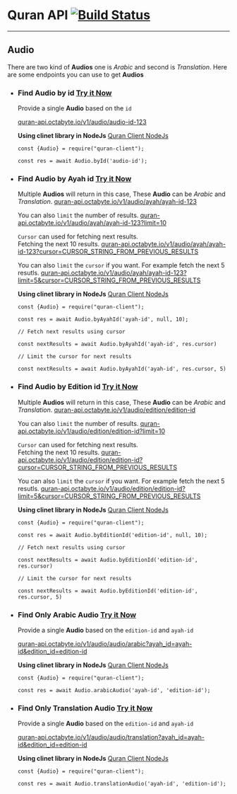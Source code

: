 # Quran API [![Build Status](https://travis-ci.org/octabytes/quran.svg?branch=master)](https://travis-ci.org/octabytes/quran)
---

## Audio
There are two kind of **Audios** one is *Arabic* and second is *Translation*.
Here are some endpoints you can use to get **Audios**

- ### Find Audio by id [Try it Now]()  

    Provide a single **Audio** based on the `id`

    [quran-api.octabyte.io/v1/audio/audio-id-123]()

    **Using clinet library in NodeJs** [Quran Client NodeJs](https://www.npmjs.com/package/quran-client)
    ```nodejs
    const {Audio} = require("quran-client");

    const res = await Audio.byId('audio-id');
    ```

- ### Find Audio by Ayah id [Try it Now]()  

    Multiple **Audios** will return in this case, These **Audio** can be *Arabic* and *Translation*.
    [quran-api.octabyte.io/v1/audio/ayah/ayah-id-123]()

    You can also `limit` the number of results.
    [quran-api.octabyte.io/v1/audio/ayah/ayah-id-123?limit=10]()

    `Cursor` can used for fetching next results.  
    Fetching the next 10 results. 
    [quran-api.octabyte.io/v1/audio/ayah/ayah-id-123?cursor=CURSOR_STRING_FROM_PREVIOUS_RESULTS]()

    You can also `limit` the `cursor` if you want. For example fetch the next 5 resutls.
    [quran-api.octabyte.io/v1/audio/ayah/ayah-id-123?limit=5&cursor=CURSOR_STRING_FROM_PREVIOUS_RESULTS]()

    **Using clinet library in NodeJs** [Quran Client NodeJs](https://www.npmjs.com/package/quran-client)
    ```nodejs
    const {Audio} = require("quran-client");

    const res = await Audio.byAyahId('ayah-id', null, 10);

    // Fetch next results using cursor

    const nextResults = await Audio.byAyahId('ayah-id', res.cursor)

    // Limit the cursor for next results

    const nextResults = await Audio.byAyahId('ayah-id', res.cursor, 5)
    ```

- ### Find Audio by Edition id [Try it Now]()  

    Multiple **Audios** will return in this case, These **Audio** can be *Arabic* and *Translation*.
    [quran-api.octabyte.io/v1/audio/edition/edition-id]()

    You can also `limit` the number of results.
    [quran-api.octabyte.io/v1/audio/edition/edition-id?limit=10]()

    `Cursor` can used for fetching next results.  
    Fetching the next 10 results. 
    [quran-api.octabyte.io/v1/audio/edition/edition-id?cursor=CURSOR_STRING_FROM_PREVIOUS_RESULTS]()

    You can also `limit` the `cursor` if you want. For example fetch the next 5 resutls.
    [quran-api.octabyte.io/v1/audio/edition/edition-id?limit=5&cursor=CURSOR_STRING_FROM_PREVIOUS_RESULTS]()

    **Using clinet library in NodeJs** [Quran Client NodeJs](https://www.npmjs.com/package/quran-client)
    ```nodejs
    const {Audio} = require("quran-client");

    const res = await Audio.byEditionId('edition-id', null, 10);

    // Fetch next results using cursor

    const nextResults = await Audio.byEditionId('edition-id', res.cursor)

    // Limit the cursor for next results

    const nextResults = await Audio.byEditionId('edition-id', res.cursor, 5)
    ```

- ### Find Only Arabic Audio [Try it Now]()  

    Provide a single **Audio** based on the `edition-id` and `ayah-id`

    [quran-api.octabyte.io/v1/audio/audio/arabic?ayah_id=ayah-id&edition_id=edition-id]()

    **Using clinet library in NodeJs** [Quran Client NodeJs](https://www.npmjs.com/package/quran-client)
    ```nodejs
    const {Audio} = require("quran-client");

    const res = await Audio.arabicAudio('ayah-id', 'edition-id');
    ```

- ### Find Only Translation Audio [Try it Now]()  

    Provide a single **Audio** based on the `edition-id` and `ayah-id`

    [quran-api.octabyte.io/v1/audio/audio/translation?ayah_id=ayah-id&edition_id=edition-id]()

    **Using clinet library in NodeJs** [Quran Client NodeJs](https://www.npmjs.com/package/quran-client)
    ```nodejs
    const {Audio} = require("quran-client");

    const res = await Audio.translationAudio('ayah-id', 'edition-id');
    ```